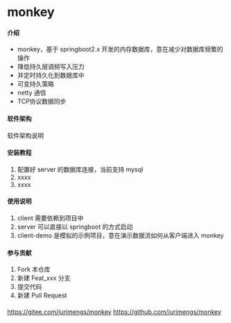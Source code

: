 # monkey

#### 介绍

- monkey，基于 springboot2.x 开发的内存数据库，意在减少对数据库频繁的操作
- 降低持久层调频写入压力
- 并定时持久化到数据库中
- 可变持久策略
- netty 通信
- TCP协议数据同步


#### 软件架构
软件架构说明


#### 安装教程

1.  配置好 server 的数据库连接，当前支持 mysql
2.  xxxx
3.  xxxx

#### 使用说明

1.  client 需要依赖到项目中
2.  server 可以直接以 springboot 的方式启动
3.  client-demo 是模拟的示例项目，意在演示数据流如何从客户端进入 monkey

#### 参与贡献

1.  Fork 本仓库
2.  新建 Feat_xxx 分支
3.  提交代码
4.  新建 Pull Request


####
https://gitee.com/jurimengs/monkey
https://github.com/jurimengs/monkey
